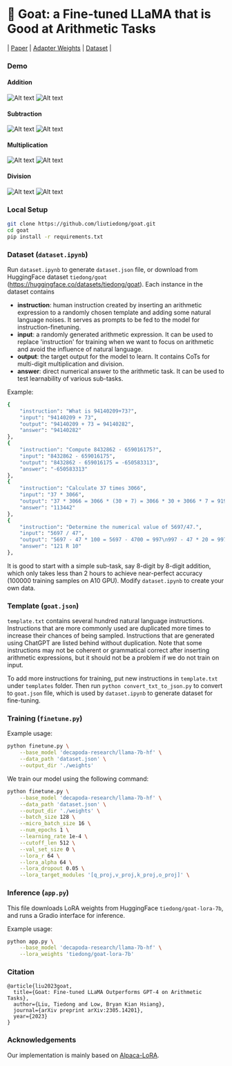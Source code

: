 #  🐐 Goat: a Fine-tuned LLaMA that is Good at Arithmetic Tasks

| [Paper](https://arxiv.org/abs/2305.14201) | [Adapter Weights](https://huggingface.co/tiedong/goat-lora-7b) | [Dataset](https://huggingface.co/datasets/tiedong/goat) | 


### Demo
#### Addition
![Alt text](imgs/gpt-4-add.png?raw=true)
![Alt text](imgs/add.png?raw=true)
#### Subtraction
![Alt text](imgs/gpt-4-sub.png?raw=true)
![Alt text](imgs/sub.png?raw=true)
#### Multiplication
![Alt text](imgs/gpt-4-mul.png?raw=true)
![Alt text](imgs/mul.png?raw=true)
#### Division
![Alt text](imgs/gpt-4-div.png?raw=true)
![Alt text](imgs/div.png?raw=true)



### Local Setup

   ```bash
   git clone https://github.com/liutiedong/goat.git 
   cd goat
   pip install -r requirements.txt
   ```

### Dataset (`dataset.ipynb`)
Run `dataset.ipynb` to generate `dataset.json` file, or download from HuggingFace dataset `tiedong/goat` (https://huggingface.co/datasets/tiedong/goat). Each instance in the dataset contains

- __instruction__: human instruction created by inserting an arithmetic expression to a randomly chosen template and adding some natural language noises. It serves as prompts to be fed to the model for instruction-finetuning.
- __input__: a randomly generated arithmetic expression. It can be used to replace 'instruction' for training when we want to focus on arithmetic and avoid the influence of natural language.
- __output__: the target output for the model to learn. It contains CoTs for multi-digit multiplication and division.
- __answer__: direct numerical answer to the arithmetic task. It can be used to test learnability of various sub-tasks.

Example:
```bash
{
    "instruction": "What is 94140209+73?",
    "input": "94140209 + 73",
    "output": "94140209 + 73 = 94140282",
    "answer": "94140282"
},
{
    "instruction": "Compute 8432862 - 659016175?",
    "input": "8432862 - 659016175",
    "output": "8432862 - 659016175 = -650583313",
    "answer": "-650583313"
},
{
    "instruction": "Calculate 37 times 3066",
    "input": "37 * 3066",
    "output": "37 * 3066 = 3066 * (30 + 7) = 3066 * 30 + 3066 * 7 = 91980 + 21462 = 113442",
    "answer": "113442"
},
{
    "instruction": "Determine the numerical value of 5697/47.",
    "input": "5697 / 47",
    "output": "5697 - 47 * 100 = 5697 - 4700 = 997\n997 - 47 * 20 = 997 - 940 = 57\n57 - 47 * 1 = 57 - 47 = 10\nTherefore, 5697 / 47 = 121 R 10",
    "answer": "121 R 10"
},

```
It is good to start with a simple sub-task, say 8-digit by 8-digit addition, which only takes less than 2 hours to achieve near-perfect accuracy (100000 training samples on A10 GPU). Modify `dataset.ipynb` to create your own data.

### Template (`goat.json`)
`template.txt` contains several hundred natural language instructions. Instructions that are more commonly used are duplicated more times to increase their chances of being sampled. Instructions that are generated using ChatGPT are listed behind without duplication. Note that some instructions may not be coherent or grammatical correct after inserting arithmetic expressions, but it should not be a problem if we do not train on input. 

To add more instructions for training, put new instructions in `template.txt` under `templates` folder. Then run `python convert_txt_to_json.py` to convert to `goat.json` file, which is used by `dataset.ipynb` to generate dataset for fine-tuning.




### Training (`finetune.py`)

Example usage:

```bash
python finetune.py \
    --base_model 'decapoda-research/llama-7b-hf' \
    --data_path 'dataset.json' \
    --output_dir './weights'
```

We train our model using the following command:

```bash
python finetune.py \
    --base_model 'decapoda-research/llama-7b-hf' \
    --data_path 'dataset.json' \
    --output_dir './weights' \
    --batch_size 128 \
    --micro_batch_size 16 \
    --num_epochs 1 \
    --learning_rate 1e-4 \
    --cutoff_len 512 \
    --val_set_size 0 \
    --lora_r 64 \
    --lora_alpha 64 \
    --lora_dropout 0.05 \
    --lora_target_modules '[q_proj,v_proj,k_proj,o_proj]' \
```

### Inference (`app.py`)

This file downloads LoRA weights from HuggingFace `tiedong/goat-lora-7b`, and runs a Gradio interface for inference.

Example usage:

```bash
python app.py \
    --base_model 'decapoda-research/llama-7b-hf' \
    --lora_weights 'tiedong/goat-lora-7b'
```


### Citation
```
@article{liu2023goat,
  title={Goat: Fine-tuned LLaMA Outperforms GPT-4 on Arithmetic Tasks},
  author={Liu, Tiedong and Low, Bryan Kian Hsiang},
  journal={arXiv preprint arXiv:2305.14201},
  year={2023}
}
```

### Acknowledgements
Our implementation is mainly based on [Alpaca-LoRA](https://github.com/tloen/alpaca-lora).